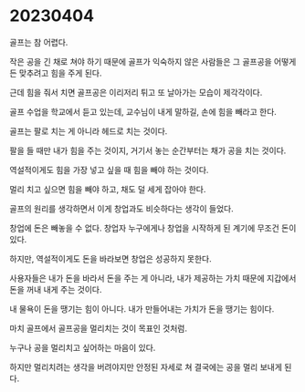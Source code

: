 # 20230404

골프는 참 어렵다.

작은 공을 긴 채로 쳐야 하기 때문에 골프가 익숙하지 않은 사람들은 그 골프공을 어떻게든 맞추려고 힘을 주게 된다.

근데 힘을 줘서 치면 골프공은 이리저리 튀고 또 날아가는 모습이 제각각이다.

골프 수업을 학교에서 듣고 있는데, 교수님이 내게 말하길, 손에 힘을 빼라고 한다.

골프는 팔로 치는 게 아니라 헤드로 치는 것이다.

팔을 들 때만 내가 힘을 주는 것이지, 거기서 놓는 순간부터는 채가 공을 치는 것이다.

역설적이게도 힘을 가장 넣고 싶을 때 힘을 빼야 하는 것이다.

멀리 치고 싶으면 힘을 빼야 하고, 채도 덜 세게 잡아야 한다.

골프의 원리를 생각하면서 이게 창업과도 비슷하다는 생각이 들었다.

창업에 돈은 빼놓을 수 없다. 창업자 누구에게나 창업을 시작하게 된 계기에 무조건 돈이 있다.

하지만, 역설적이게도 돈을 바라보면 창업은 성공하지 못한다.

사용자들은 내가 돈을 바라서 돈을 주는 게 아니라, 내가 제공하는 가치 때문에 지갑에서 돈을 꺼내 내게 주는 것이다.

내 물욕이 돈을 땡기는 힘이 아니다. 내가 만들어내는 가치가 돈을 땡기는 힘이다.

마치 골프에서 골프공을 멀리치는 것이 목표인 것처럼.

누구나 공을 멀리치고 싶어하는 마음이 있다.

하지만 멀리치려는 생각을 버려야지만 안정된 자세로 쳐 결국에는 공을 멀리 보내게 된다.
